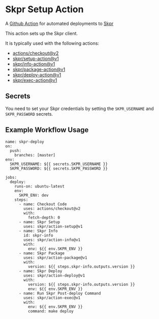 # Skpr Setup Action

A [Github Action](https://docs.github.com/en/actions) for automated deployments to [Skpr](https://www.skpr.com.au)

This action sets up the Skpr client. 

It is typically used with the following actions:

- [actions/checkout@v2](https://github.com/actions/checkout)
- [skpr/setup-action@v1](https://github.com/skpr/setup-action)
- [skpr/info-action@v1](https://github.com/skpr/info-action)
- [skpr/package-action@v1](https://github.com/skpr/package-action)
- [skpr/deploy-action@v1](https://github.com/skpr/deploy-action)
- [skpr/exec-action@v1](https://github.com/skpr/exec-action)

## Secrets

You need to set your Skpr credentials by setting the `SKPR_USERNAME` and `SKPR_PASSWORD` secrets.

## Example Workflow Usage
```
name: skpr-deploy
on:
  push:
    branches: [master]
env:
  SKPR_USERNAME: ${{ secrets.SKPR_USERNAME }}
  SKPR_PASSWORD: ${{ secrets.SKPR_PASSWORD }}

jobs:
  deploy:
    runs-on: ubuntu-latest
    env:
      SKPR_ENV: dev
    steps:
      - name: Checkout Code
        uses: actions/checkout@v2
        with:
          fetch-depth: 0
      - name: Skpr Setup
        uses: skpr/action-setup@v1
      - name: Skpr Info
        id: skpr-info
        uses: skpr/action-info@v1
        with:
          env: ${{ env.SKPR_ENV }}
      - name: Skpr Package
        uses: skpr/action-package@v1
        with:
          version: ${{ steps.skpr-info.outputs.version }}
      - name: Skpr Deploy
        uses: skpr/action-deploy@v1
        with:
          version: ${{ steps.skpr-info.outputs.version }}
          env: ${{ env.SKPR_ENV }}
      - name: Run Skpr Post-deploy Command
        uses: skpr/action-exec@v1
        with:
          env: ${{ env.SKPR_ENV }}
          command: make deploy

```
